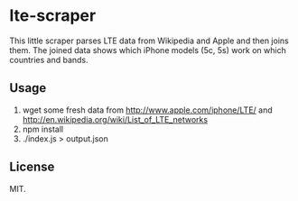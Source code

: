 # lte-scraper

This little scraper parses LTE data from Wikipedia and Apple and then joins them. The joined data shows which iPhone models (5c, 5s) work on which countries and bands.

## Usage

1. wget some fresh data from http://www.apple.com/iphone/LTE/ and http://en.wikipedia.org/wiki/List_of_LTE_networks
2. npm install
3. ./index.js > output.json

## License

MIT.
